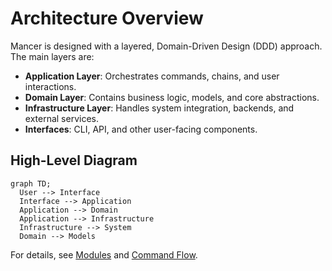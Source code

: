 # Architecture Overview

Mancer is designed with a layered, Domain-Driven Design (DDD) approach. The main layers are:

- **Application Layer**: Orchestrates commands, chains, and user interactions.
- **Domain Layer**: Contains business logic, models, and core abstractions.
- **Infrastructure Layer**: Handles system integration, backends, and external services.
- **Interfaces**: CLI, API, and other user-facing components.

## High-Level Diagram

```mermaid
graph TD;
  User --> Interface
  Interface --> Application
  Application --> Domain
  Application --> Infrastructure
  Infrastructure --> System
  Domain --> Models
```

For details, see [Modules](modules.md) and [Command Flow](command-flow.md).
